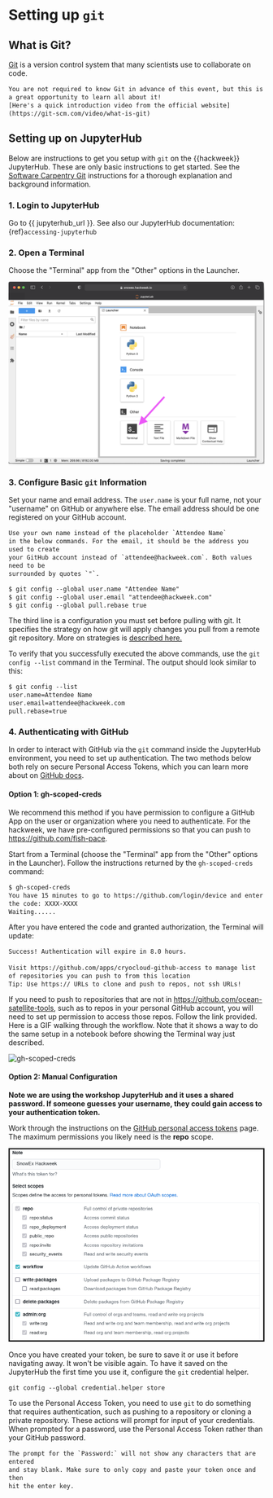 # Setting up `git`

## What is Git?

[Git](https://git-scm.com/) is a version control system that many scientists use
to collaborate on code.

```{note}
You are not required to know Git in advance of this event, but this is a great opportunity to learn all about it!
[Here's a quick introduction video from the official website](https://git-scm.com/video/what-is-git)
```

## Setting up on JupyterHub

Below are instructions to get you setup with `git` on the {{hackweek}}
JupyterHub. These are only basic instructions to get started. See the
[Software Carpentry Git](https://swcarpentry.github.io/git-novice/index.html)
instructions for a thorough explanation and background information.

### 1. Login to JupyterHub

Go to {{ jupyterhub_url }}. See also our JupyterHub documentation: {ref}`accessing-jupyterhub`

### 2. Open a Terminal

Choose the "Terminal" app from the "Other" options in the Launcher.

![jupyterlab](../img/jupyter-terminal.png)

### 3. Configure Basic `git` Information

Set your name and email address. The `user.name` is your full name, not your "username"
on GitHub or anywhere else. The email address should be one registered on your GitHub account.

```{attention}
Use your own name instead of the placeholder `Attendee Name`
in the below commands. For the email, it should be the address you used to create
your GitHub account instead of `attendee@hackweek.com`. Both values need to be
surrounded by quotes `"`.
```

```shell
$ git config --global user.name "Attendee Name"
$ git config --global user.email "attendee@hackweek.com"
$ git config --global pull.rebase true
```

The third line is a configuration you must set before pulling with git. It specifies
the strategy on how git will apply changes you pull from a remote git repository.
More on strategies is [described here.](http://git-scm.com/book/en/v2/Git-Branching-Rebasing)

To verify that you successfully executed the above commands, use the `git config --list` command
in the Terminal. The output should look similar to this:
```shell
$ git config --list
user.name=Attendee Name
user.email=attendee@hackweek.com
pull.rebase=true
```

### 4. Authenticating with GitHub

In order to interact with GitHub via the `git` command inside the JupyterHub environment,
you need to set up authentication. The two methods below both rely on secure
Personal Access Tokens, which you can learn more about on [GitHub docs][gh-docs].

[gh-docs]:https://docs.github.com/en/authentication/keeping-your-account-and-data-secure/managing-your-personal-access-tokens

#### Option 1: gh-scoped-creds

We recommend this method if you have permission to configure a GitHub App on the user or organization where you
need to authenticate. For the hackweek, we have pre-configured permissions so that you can push to https://github.com/fish-pace.

Start from a Terminal (choose the "Terminal" app from the "Other" options in the Launcher). Follow
the instructions returned by the `gh-scoped-creds` command:

```shell
$ gh-scoped-creds 
You have 15 minutes to go to https://github.com/login/device and enter the code: XXXX-XXXX
Waiting......
```

After you have entered the code and granted authorization, the Terminal will update:

```shell
Success! Authentication will expire in 8.0 hours.

Visit https://github.com/apps/cryocloud-github-access to manage list of repositories you can push to from this location
Tip: Use https:// URLs to clone and push to repos, not ssh URLs!
```

If you need to push to repositories that are not in https://github.com/ocean-satellite-tools, such as to repos in your personal GitHub account, you will need to set up permission to access those repos. Follow the link provided. Here is a GIF walking through the workflow. Note that it shows a way to do the same setup in a notebook before
showing the Terminal way just described.

![gh-scoped-creds](https://miro.medium.com/v2/resize:fit:720/format:webp/1*B3qjACXLBG9pBOlzY8WNxA.gif)

#### Option 2: Manual Configuration

**Note we are using the workshop JupyterHub and it uses a shared password. If someone guesses your username, they could gain access to your authentication token.**

Work through the instructions on the
[GitHub personal access tokens](https://docs.github.com/en/authentication/keeping-your-account-and-data-secure/managing-your-personal-access-tokens#creating-a-personal-access-token-classic)
page. The maximum permissions you likely need is the **repo** scope.

![github-token](../img/github-token.png)

Once you have created your token, be sure to save it or use it before navigating away. It won't be
visible again. To have it saved on the JupyterHub the first time you use it, configure the `git` credential helper.

```shell
git config --global credential.helper store
```

To use the Personal Access Token, you need to use `git` to do something that requires authentication, such as
pushing to a repository or cloning a private repository. These actions will prompt
for input of your credentials. When prompted for a password, use the Personal Access Token rather than your
GitHub password.

```{attention}
The prompt for the `Password:` will not show any characters that are entered
and stay blank. Make sure to only copy and paste your token once and then
hit the enter key.
```
